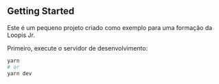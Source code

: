 ## Getting Started

<p>Este é um pequeno projeto criado como exemplo para uma formação da Loopis Jr.</p>

Primeiro, execute o servidor de desenvolvimento:

```bash
yarn
# or
yarn dev
```